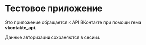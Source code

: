 # Тестовое приложение

Это приложение обращается к API ВКонтакте при помощи гема **vkontakte_api**.

Данные авторизации сохраняются в сесиии.
